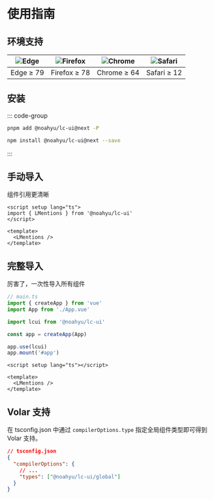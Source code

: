 # 使用指南

## 环境支持

| ![Edge](https://cdn.jsdelivr.net/npm/@browser-logos/edge@2.0.5/edge_32x32.png) | ![Firefox](https://cdn.jsdelivr.net/npm/@browser-logos/firefox@3.0.9/firefox_32x32.png) | ![Chrome](https://cdn.jsdelivr.net/npm/@browser-logos/chrome@2.0.0/chrome_32x32.png) | ![Safari](https://cdn.jsdelivr.net/npm/@browser-logos/safari@2.1.0/safari_32x32.png) |
| ------------------------------------------------------------------------------ | --------------------------------------------------------------------------------------- | ------------------------------------------------------------------------------------ | ------------------------------------------------------------------------------------ |
| Edge ≥ 79                                                                      | Firefox ≥ 78                                                                            | Chrome ≥ 64                                                                          | Safari ≥ 12                                                                          |

## 安装

::: code-group

```bash [pnpm]
pnpm add @noahyu/lc-ui@next -P
```

```bash [npm]
npm install @noahyu/lc-ui@next --save
```

:::

## 手动导入 <Badge type="tip" text="推荐" vertical="middle" />

组件引用更清晰

```vue
<script setup lang="ts">
import { LMentions } from '@noahyu/lc-ui'
</script>

<template>
  <LMentions />
</template>
```

## 完整导入

厉害了，一次性导入所有组件

```ts
// main.ts
import { createApp } from 'vue'
import App from './App.vue'

import lcui from '@noahyu/lc-ui'

const app = createApp(App)

app.use(lcui)
app.mount('#app')
```

```vue
<script setup lang="ts"></script>

<template>
  <LMentions />
</template>
```

## Volar 支持

在 tsconfig.json 中通过 `compilerOptions.type` 指定全局组件类型即可得到 Volar 支持。

```json
// tsconfig.json
{
  "compilerOptions": {
    // ...
    "types": ["@noahyu/lc-ui/global"]
  }
}
```
